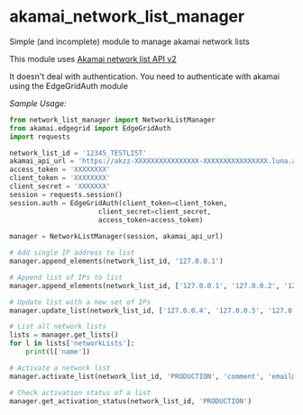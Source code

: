 # akamai_network_list_manager
Simple (and incomplete) module to manage akamai network lists

This module uses [Akamai network list API v2](https://developer.akamai.com/api/cloud_security/network_lists/v2.html)

It doesn't deal with authentication. You need to authenticate with akamai using the EdgeGridAuth module

*Sample Usage:*
```python
from network_list_manager import NetworkListManager
from akamai.edgegrid import EdgeGridAuth
import requests

network_list_id = '12345_TESTLIST'
akamai_api_url = 'https://akzz-XXXXXXXXXXXXXXXX-XXXXXXXXXXXXXXXX.luna.akamaiapis.net'
access_token = 'XXXXXXXX'
client_token = 'XXXXXXXX'
client_secret = 'XXXXXXX'
session = requests.session()
session.auth = EdgeGridAuth(client_token=client_token,
                      client_secret=client_secret,
                      access_token=access_token)
                      
manager = NetworkListManager(session, akamai_api_url)

# Add single IP address to list
manager.append_elements(network_list_id, '127.0.0.1')

# Append list of IPs to list
manager.append_elements(network_list_id, ['127.0.0.1', '127.0.0.2', '127.0.0.3'])

# Update list with a new set of IPs
manager.update_list(network_list_id, ['127.0.0.4', '127.0.0.5', '127.0.0.6'])

# List all network lists
lists = manager.get_lists()
for l in lists['networkLists']:
    print(l['name'])

# Activate a network list
manager.activate_list(network_list_id, 'PRODUCTION', 'comment', 'email@example.com')

# Check activation status of a list
manager.get_activation_status(network_list_id, 'PRODUCTION')

```
